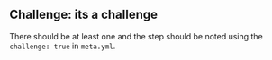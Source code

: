 ## Challenge: its a challenge

There should be at least one and the step should be noted using the `challenge: true` in `meta.yml`.